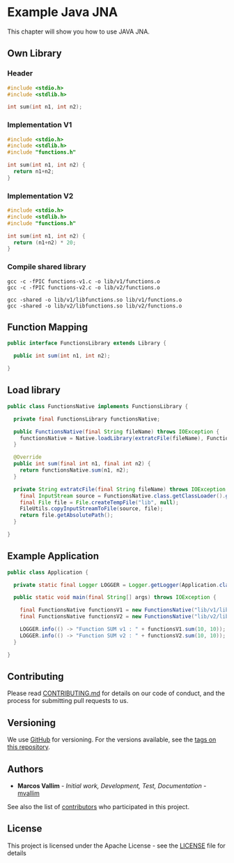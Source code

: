 # Example Java JNA

This chapter will show you how to use JAVA JNA.

## Own Library

### Header

```c
#include <stdio.h>
#include <stdlib.h>

int sum(int n1, int n2);
```

### Implementation V1

```c
#include <stdio.h>
#include <stdlib.h>
#include "functions.h"

int sum(int n1, int n2) {
  return n1+n2;
}
```

### Implementation V2

```c
#include <stdio.h>
#include <stdlib.h>
#include "functions.h"

int sum(int n1, int n2) {
  return (n1+n2) * 20;
}
```

### Compile shared library

```shell
gcc -c -fPIC functions-v1.c -o lib/v1/functions.o
gcc -c -fPIC functions-v2.c -o lib/v2/functions.o

gcc -shared -o lib/v1/libfunctions.so lib/v1/functions.o
gcc -shared -o lib/v2/libfunctions.so lib/v2/functions.o
```

## Function Mapping

```java
public interface FunctionsLibrary extends Library {

  public int sum(int n1, int n2);

}
```

## Load library

```java
public class FunctionsNative implements FunctionsLibrary {

  private final FunctionsLibrary functionsNative;

  public FunctionsNative(final String fileName) throws IOException {
    functionsNative = Native.loadLibrary(extratcFile(fileName), FunctionsLibrary.class);
  }

  @Override
  public int sum(final int n1, final int n2) {
    return functionsNative.sum(n1, n2);
  }

  private String extratcFile(final String fileName) throws IOException {
    final InputStream source = FunctionsNative.class.getClassLoader().getResourceAsStream(fileName);
    final File file = File.createTempFile("lib", null);
    FileUtils.copyInputStreamToFile(source, file);
    return file.getAbsolutePath();
  }

}
```

## Example Application

```java
public class Application {

  private static final Logger LOGGER = Logger.getLogger(Application.class.getName());

  public static void main(final String[] args) throws IOException {

    final FunctionsNative functionsV1 = new FunctionsNative("lib/v1/libfunctions.so");
    final FunctionsNative functionsV2 = new FunctionsNative("lib/v2/libfunctions.so");

    LOGGER.info(() -> "Function SUM v1 : " + functionsV1.sum(10, 10));
    LOGGER.info(() -> "Function SUM v2 : " + functionsV2.sum(10, 10));
  }

}
```

## Contributing

Please read [CONTRIBUTING.md](CONTRIBUTING.md) for details on our code of conduct, and the process for submitting pull requests to us.

## Versioning

We use [GitHub](https://github.com/mvallim/example-java-jna) for versioning. For the versions available, see the [tags on this repository](https://github.com/mvallim/example-java-jna/tags).

## Authors

* **Marcos Vallim** - *Initial work, Development, Test, Documentation* - [mvallim](https://github.com/mvallim)

See also the list of [contributors](CONTRIBUTORS.txt) who participated in this project.

## License

This project is licensed under the Apache License - see the [LICENSE](LICENSE) file for details
